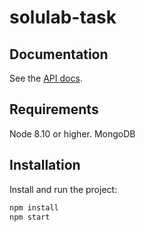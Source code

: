 # solulab-task
## Documentation
See the [API docs](https://documenter.getpostman.com/view/14087413/UVJhBtg2).

## Requirements

Node 8.10 or higher.
MongoDB

## Installation

Install and run the project:

```sh
npm install
npm start
```
